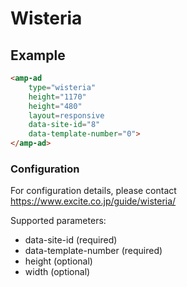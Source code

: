 <!---
Copyright 2015 The AMP HTML Authors. All Rights Reserved.

Licensed under the Apache License, Version 2.0 (the "License");
you may not use this file except in compliance with the License.
You may obtain a copy of the License at

      http://www.apache.org/licenses/LICENSE-2.0

Unless required by applicable law or agreed to in writing, software
distributed under the License is distributed on an "AS-IS" BASIS,
WITHOUT WARRANTIES OR CONDITIONS OF ANY KIND, either express or implied.
See the License for the specific language governing permissions and
limitations under the License.
-->


# Wisteria

## Example

```html
<amp-ad
    type="wisteria"
    height="1170"
    height="480"
    layout=responsive
    data-site-id="8"
    data-template-number="0">
</amp-ad>
```

### Configuration

For configuration details, please contact https://www.excite.co.jp/guide/wisteria/

Supported parameters:

- data-site-id (required)
- data-template-number (required)
- height (optional)
- width (optional)
